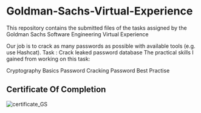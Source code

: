 # Goldman-Sachs-Virtual-Experience

This repository contains the submitted files of the tasks assigned by the Goldman Sachs Software Engineering Virtual Experience

Our job is to crack as many passwords as possible with available tools (e.g. use Hashcat).
Task : Crack leaked password database
The practical skills I gained from working on this task:

Cryptography Basics
Password Cracking
Password Best Practise


## Certificate Of Completion
![certificate_GS](https://github.com/ayushsondhiya/Goldman-Sachs-Virtual-Experience/assets/78423649/bc2e2f09-1c7a-46ed-b6ff-5fbf224babe7)
